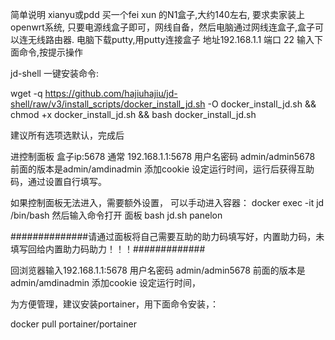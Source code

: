 
简单说明
xianyu或pdd 买一个fei xun 的N1盒子,大约140左右, 要求卖家装上openwrt系统, 只要电源线盒子即可，网线自备，然后电脑通过网线连盒子,盒子可以连无线路由器. 电脑下载putty,用putty连接盒子 地址192.168.1.1 端口 22
输入下面命令,按提示操作

jd-shell 一键安装命令:

wget -q https://github.com/hajiuhajiu/jd-shell/raw/v3/install_scripts/docker_install_jd.sh -O docker_install_jd.sh && chmod +x docker_install_jd.sh && bash docker_install_jd.sh

建议所有选项选默认，完成后


进控制面板 盒子ip:5678 通常 192.168.1.1:5678  用户名密码 admin/admin5678 前面的版本是admin/amdinadmin 添加cookie 设定运行时间，运行后获得互助码，通过设置自行填写。

如果控制面板无法进入，需要额外设置， 可以手动进入容器：
docker exec -it jd /bin/bash
然后输入命令打开 面板
bash jd.sh panelon 

##############请通过面板将自己需要互助的助力码填写好，内置助力码，未填写回给内置助力码助力！！！#############




回浏览器输入192.168.1.1:5678  用户名密码 admin/admin5678 前面的版本是admin/amdinadmin 添加cookie 设定运行时间，

为方便管理，建议安装portainer，用下面命令安装，：


docker pull portainer/portainer


